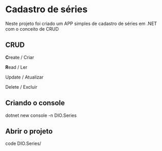 # Cadastro de séries

Neste projeto foi criado um APP simples de cadastro de séries em .NET com o conceito de CRUD

## CRUD

**C**reate / Criar

**R**ead / Ler

Update / Atualizar

Delete / Excluir

## Criando o console

dotnet new console -n DIO.Series

## Abrir o projeto

code DIO.Series/